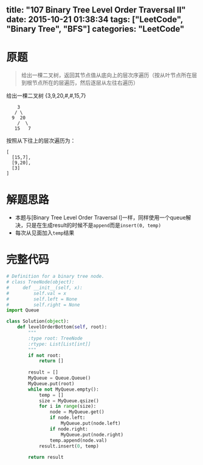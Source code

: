 title: "107 Binary Tree Level Order Traversal II"
date: 2015-10-21 01:38:34
tags: ["LeetCode", "Binary Tree", "BFS"]
categories: "LeetCode"
---

# 原题
>给出一棵二叉树，返回其节点值从底向上的层次序遍历（按从叶节点所在层到根节点所在的层遍历，然后逐层从左往右遍历）

给出一棵二叉树 {3,9,20,#,#,15,7}
```
    3
   / \
  9  20
    /  \
   15   7
```
按照从下往上的层次遍历为：
```
[
  [15,7],
  [9,20],
  [3]
]
```

# 解题思路
* 本题与[Binary Tree Level Order Traversal I]一样，同样使用一个queue解决，只是在生成result的时候不是`append`而是`insert(0, temp)`
* 每次从见面加入`temp`结果

# 完整代码
```python
# Definition for a binary tree node.
# class TreeNode(object):
#     def __init__(self, x):
#         self.val = x
#         self.left = None
#         self.right = None
import Queue

class Solution(object):
    def levelOrderBottom(self, root):
        """
        :type root: TreeNode
        :rtype: List[List[int]]
        """
        if not root:
            return []
            
        result = []
        MyQueue = Queue.Queue()
        MyQueue.put(root)
        while not MyQueue.empty():
            temp = []
            size = MyQueue.qsize()
            for i in range(size):
                node = MyQueue.get()
                if node.left:
                    MyQueue.put(node.left)
                if node.right:
                    MyQueue.put(node.right)
                temp.append(node.val)
            result.insert(0, temp)
            
        return result
```